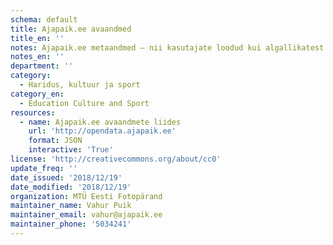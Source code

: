 ```yaml
---
schema: default
title: Ajapaik.ee avaandmed
title_en: ''
notes: Ajapaik.ee metaandmed – nii kasutajate loodud kui algallikatest pärinevad
notes_en: ''
department: ''
category:
  - Haridus, kultuur ja sport
category_en:
  - Education Culture and Sport
resources:
  - name: Ajapaik.ee avaandmete liides
    url: 'http://opendata.ajapaik.ee'
    format: JSON
    interactive: 'True'
license: 'http://creativecommons.org/about/cc0'
update_freq: ''
date_issued: '2018/12/19'
date_modified: '2018/12/19'
organization: MTÜ Eesti Fotopärand
maintainer_name: Vahur Puik
maintainer_email: vahur@ajapaik.ee
maintainer_phone: '5034241'
---
```

